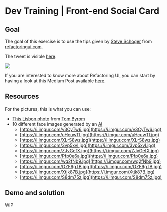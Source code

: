 # Dev Training | Front-end Social Card

## Goal

The goal of this exercise is to use the tips given by [Steve Schoger](https://twitter.com/steveschoger) from [refactoringui.com](https://refactoringui.com/).

The tweet is visible [here](https://twitter.com/steveschoger/status/981606881255976961).

![](https://pbs.twimg.com/media/DZ9eGitW0AAl8UM.jpg)

If you are interested to know more about Refactoring UI, you can start by having a look at this Medium Post available [here]( https://medium.com/refactoring-ui/7-practical-tips-for-cheating-at-design-40c736799886).

## Resources

For the pictures, this is what you can use:
- [This Lisbon photo](https://unsplash.com/photos/hgFX7SydvFk) from [Tom Byrom](https://unsplash.com/@tombyrom) 
- 10 different face images generated by an [AI](https://thispersondoesnotexist.com)
  - [https://i.imgur.com/v3CyTw6.jpg](https://i.imgur.com/v3CyTw6.jpg)
  - [https://i.imgur.com/uHcuwTI.jpg](https://i.imgur.com/uHcuwTI.jpg)
  - [https://i.imgur.com/XLrS8wz.jpg](https://i.imgur.com/XLrS8wz.jpg)
  - [https://i.imgur.com/3vp5xvl.jpg](https://i.imgur.com/3vp5xvl.jpg)
  - [https://i.imgur.com/ZJvGefX.jpg](https://i.imgur.com/ZJvGefX.jpg)
  - [https://i.imgur.com/Pfp0e6a.jpg](https://i.imgur.com/Pfp0e6a.jpg)
  - [https://i.imgur.com/wq2fNb9.jpg](https://i.imgur.com/wq2fNb9.jpg)
  - [https://i.imgur.com/OZF9gTB.jpg](https://i.imgur.com/OZF9gTB.jpg)
  - [https://i.imgur.com/Xtjk87B.jpg](https://i.imgur.com/Xtjk87B.jpg)
  - [https://i.imgur.com/S8dm75z.jpg](https://i.imgur.com/S8dm75z.jpg)

## Demo and solution

WIP


##
